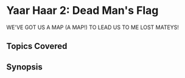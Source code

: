 # Yaar Haar 2: Dead Man's Flag
WE'VE GOT US A MAP (A MAP!) TO LEAD US TO ME LOST MATEYS!

## Topics Covered

## Synopsis

